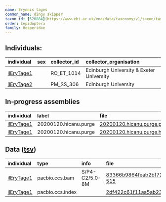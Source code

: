 ```yaml
---
name: Erynnis tages
common_name: dingy skipper
taxon_id: [520884](https://www.ebi.ac.uk/ena/data/taxonomy/v1/taxon/tax-id/520884)
order: Lepidoptera
family: Hesperidae
---
```


## Individuals:

| individual | sex | collector_id | collector_organisation |
| :--------- | :-: | :----------- | :--------------------- |
| [ilEryTage1](ilEryTage1.md) |  | RO_ET_1014 | Edinburgh University & Exeter University |
| [ilEryTage2](ilEryTage2.md) |  | PM_SS_306 | Edinburgh University |

## In-progress assemblies

| individual | label | file |
| :--------- | :---- | :--- |
| [ilEryTage1](ilEryTage1.md) | 20200120.hicanu.purge | [20200120.hicanu.purge.prim.fasta.gz](https://darwin.cog.sanger.ac.uk/insects/Erynnis_tages/ilEryTage1/assemblies/working/20200120.hicanu.purge/20200120.hicanu.purge.prim.fasta.gz) |
| [ilEryTage1](ilEryTage1.md) | 20200120.hicanu.purge | [20200120.hicanu.purge.htig.fasta.gz](https://darwin.cog.sanger.ac.uk/insects/Erynnis_tages/ilEryTage1/assemblies/working/20200120.hicanu.purge/20200120.hicanu.purge.htig.fasta.gz) |

## Data ([tsv](Erynnis_tages_data.tsv))

| individual | type | info | file |
| :--------- | :--- | :--- | :--- |
| [ilEryTage1](ilEryTage1.md) | pacbio.ccs.bam | S/P4-C2/5.0-8M | [83366b9864feab2bf72e4c0acceeb6ce-515](https://darwin.cog.sanger.ac.uk/insects/Erynnis_tages/ilEryTage1/genomic_data/pacbio/m64089_200108_171510.ccs.bam) |
| [ilEryTage1](ilEryTage1.md) | pacbio.ccs.index |  | [2df422c61f11aa5ab23acc8067b76774](https://darwin.cog.sanger.ac.uk/insects/Erynnis_tages/ilEryTage1/genomic_data/pacbio/m64089_200108_171510.ccs.bam.pbi) |
